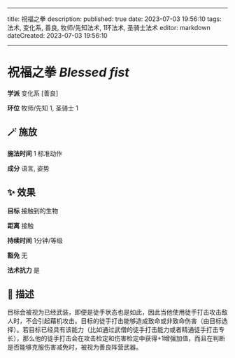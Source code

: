 
---
title: 祝福之拳
description: 
published: true
date: 2023-07-03 19:56:10
tags: 法术, 变化系, 善良, 牧师/先知法术, 1环法术, 圣骑士法术
editor: markdown
dateCreated: 2023-07-03 19:56:10

---

# **祝福之拳** *Blessed fist*

**学派** 变化系 \[善良\] 

**环位** 牧师/先知 1, 圣骑士 1

## 🪄 施放

**施法时间** 1 标准动作

**成分** 语言, 姿势

## ✨ 效果 

**目标** 接触到的生物 

**距离** 接触  

**持续时间** 1分钟/等级 

**豁免** 无

**法术抗力** 是

## 📖 描述

目标会被视为已经武装，即便是徒手状态也是如此，因此当他使用徒手打击攻击敌人时，不会引起藉机攻击。目标的徒手打击能够造成致命或非致命伤害（由目标选择）。若目标已经具有该能力（比如通过武僧的徒手打击能力或者精通徒手打击专长），那么他的徒手打击会在攻击检定和伤害检定中获得+1增强加值，而且在判断是否能够克服伤害减免时，被视为善良阵营武器。
    